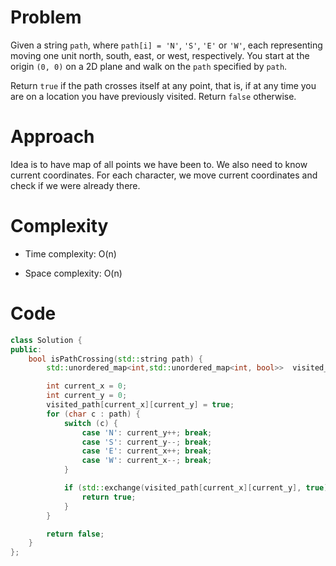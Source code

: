 # Problem

Given a string `path`, where `path[i] = 'N'`, `'S'`, `'E'` or `'W'`, each representing moving one unit north, south, east, or west, respectively. You start at the origin `(0, 0)` on a 2D plane and walk on the `path` specified by `path`.

Return `true` if the path crosses itself at any point, that is, if at any time you are on a location you have previously visited. Return `false` otherwise.

# Approach
Idea is to have map of all points we have been to. We also need to know current coordinates. For each character, we move current coordinates and check if we were already there.

# Complexity
- Time complexity:
O(n)

- Space complexity:
O(n)

# Code
```cpp
class Solution {
public:
    bool isPathCrossing(std::string path) {
        std::unordered_map<int,std::unordered_map<int, bool>>  visited_path;

        int current_x = 0;
        int current_y = 0;
        visited_path[current_x][current_y] = true;
        for (char c : path) {
            switch (c) {
                case 'N': current_y++; break;
                case 'S': current_y--; break;
                case 'E': current_x++; break;
                case 'W': current_x--; break;
            }

            if (std::exchange(visited_path[current_x][current_y], true)) {
                return true;
            }
        }

        return false;
    }
};
```